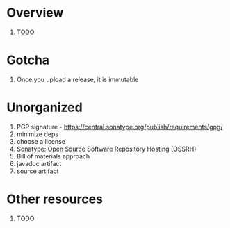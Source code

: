 # Overview
1. TODO

# Gotcha
1. Once you upload a release, it is immutable


# Unorganized
1. PGP signature - https://central.sonatype.org/publish/requirements/gpg/
1. minimize deps
1. choose a license
1. Sonatype: Open Source Software Repository Hosting (OSSRH)
1. Bill of materials approach
1. javadoc artifact
1. source artifact


# Other resources
1. TODO
